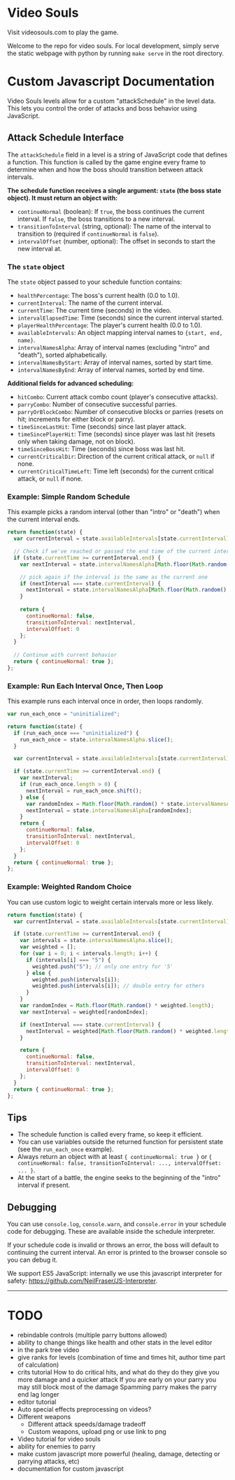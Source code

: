 # Video Souls

Visit videosouls.com to play the game.

Welcome to the repo for video souls. For local development, simply serve the static webpage with python by running `make serve` in the root directory.

# Custom Javascript Documentation

Video Souls levels allow for a custom "attackSchedule" in the level data. This lets you control the order of attacks and boss behavior using JavaScript.

## Attack Schedule Interface

The `attackSchedule` field in a level is a string of JavaScript code that defines a function. This function is called by the game engine every frame to determine when and how the boss should transition between attack intervals.

**The schedule function receives a single argument: `state` (the boss state object). It must return an object with:**

- `continueNormal` (boolean): If `true`, the boss continues the current interval. If `false`, the boss transitions to a new interval.
- `transitionToInterval` (string, optional): The name of the interval to transition to (required if `continueNormal` is `false`).
- `intervalOffset` (number, optional): The offset in seconds to start the new interval at.

### The `state` object

The `state` object passed to your schedule function contains:

- `healthPercentage`: The boss's current health (0.0 to 1.0).
- `currentInterval`: The name of the current interval.
- `currentTime`: The current time (seconds) in the video.
- `intervalElapsedTime`: Time (seconds) since the current interval started.
- `playerHealthPercentage`: The player's current health (0.0 to 1.0).
- `availableIntervals`: An object mapping interval names to `{start, end, name}`.
- `intervalNamesAlpha`: Array of interval names (excluding "intro" and "death"), sorted alphabetically.
- `intervalNamesByStart`: Array of interval names, sorted by start time.
- `intervalNamesByEnd`: Array of interval names, sorted by end time.

**Additional fields for advanced scheduling:**

- `hitCombo`: Current attack combo count (player's consecutive attacks).
- `parryCombo`: Number of consecutive successful parries.
- `parryOrBlockCombo`: Number of consecutive blocks or parries (resets on hit; increments for either block or parry).
- `timeSinceLastHit`: Time (seconds) since last player attack.
- `timeSincePlayerHit`: Time (seconds) since player was last hit (resets only when taking damage, not on block).
- `timeSinceBossHit`: Time (seconds) since boss was last hit.
- `currentCriticalDir`: Direction of the current critical attack, or `null` if none.
- `currentCriticalTimeLeft`: Time left (seconds) for the current critical attack, or `null` if none.

### Example: Simple Random Schedule

This example picks a random interval (other than "intro" or "death") when the current interval ends.

```js
return function(state) {
  var currentInterval = state.availableIntervals[state.currentInterval];

  // Check if we've reached or passed the end time of the current interval
  if (state.currentTime >= currentInterval.end) {
    var nextInterval = state.intervalNamesAlpha[Math.floor(Math.random() * state.intervalNamesAlpha.length)];

    // pick again if the interval is the same as the current one
    if (nextInterval === state.currentInterval) {
      nextInterval = state.intervalNamesAlpha[Math.floor(Math.random() * state.intervalNamesAlpha.length)];
    }
    
    return {
      continueNormal: false,
      transitionToInterval: nextInterval,
      intervalOffset: 0
    };
  }
  
  // Continue with current behavior
  return { continueNormal: true };
};
```

### Example: Run Each Interval Once, Then Loop

This example runs each interval once in order, then loops randomly.

```js
var run_each_once = "uninitialized";

return function(state) {
  if (run_each_once === "uninitialized") {
    run_each_once = state.intervalNamesAlpha.slice();
  }

  var currentInterval = state.availableIntervals[state.currentInterval];

  if (state.currentTime >= currentInterval.end) {
    var nextInterval;
    if (run_each_once.length > 0) {
      nextInterval = run_each_once.shift();
    } else {
      var randomIndex = Math.floor(Math.random() * state.intervalNamesAlpha.length);
      nextInterval = state.intervalNamesAlpha[randomIndex];
    }
    return {
      continueNormal: false,
      transitionToInterval: nextInterval,
      intervalOffset: 0
    };
  }
  return { continueNormal: true };
};
```

### Example: Weighted Random Choice

You can use custom logic to weight certain intervals more or less likely.

```js
return function(state) {
  var currentInterval = state.availableIntervals[state.currentInterval];

  if (state.currentTime >= currentInterval.end) {
    var intervals = state.intervalNamesAlpha.slice();
    var weighted = [];
    for (var i = 0; i < intervals.length; i++) {
      if (intervals[i] === "5") {
        weighted.push("5"); // only one entry for '5'
      } else {
        weighted.push(intervals[i]);
        weighted.push(intervals[i]); // double entry for others
      }
    }
    var randomIndex = Math.floor(Math.random() * weighted.length);
    var nextInterval = weighted[randomIndex];

    if (nextInterval === state.currentInterval) {
      nextInterval = weighted[Math.floor(Math.random() * weighted.length)];
    }

    return {
      continueNormal: false,
      transitionToInterval: nextInterval,
      intervalOffset: 0
    };
  }
  return { continueNormal: true };
};
```

## Tips

- The schedule function is called every frame, so keep it efficient.
- You can use variables outside the returned function for persistent state (see the `run_each_once` example).
- Always return an object with at least `{ continueNormal: true }` or `{ continueNormal: false, transitionToInterval: ..., intervalOffset: ... }`.
- At the start of a battle, the engine seeks to the beginning of the "intro" interval if present.

## Debugging

You can use `console.log`, `console.warn`, and `console.error` in your schedule code for debugging. These are available inside the schedule interpreter.

If your schedule code is invalid or throws an error, the boss will default to continuing the current interval. An error is printed to the browser console so you can debug it.

We support ES5 JavaScript: internally we use this javascript interpreter for safety: https://github.com/NeilFraser/JS-Interpreter.

---

# TODO

- rebindable controls (multiple parry buttons allowed)
- ability to change things like health and other stats in the level editor
- in the park tree video
- give ranks for levels (combination of time and times hit, author time part of calculation)
- crits tutorial
  How to do critical hits, and what do they do
    they give you more damage and a quicker attack
  If you are early on your parry you may still block most of the damage
  Spamming parry makes the parry end lag longer
- editor tutorial
- Auto special effects preprocessing on videos?
- Different weapons
  - Different attack speeds/damage tradeoff
  - Custom weapons, upload png or use link to png
- Video tutorial for video souls
- ability for enemies to parry
- make custom javascript more powerful (healing, damage, detecting or parrying attacks, etc)
- documentation for custom javascript